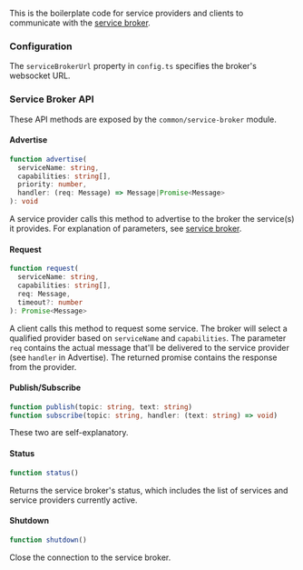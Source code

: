 This is the boilerplate code for service providers and clients to communicate with the [service broker](https://github.com/ken107/service-broker).

### Configuration
The `serviceBrokerUrl` property in `config.ts` specifies the broker's websocket URL.

### Service Broker API
These API methods are exposed by the `common/service-broker` module.

#### Advertise
```typescript
function advertise(
  serviceName: string,
  capabilities: string[],
  priority: number,
  handler: (req: Message) => Message|Promise<Message>
): void
```
A service provider calls this method to advertise to the broker the service(s) it provides.  For explanation of parameters, see [service broker](https://github.com/ken107/service-broker).

#### Request
```typescript
function request(
  serviceName: string,
  capabilities: string[],
  req: Message,
  timeout?: number
): Promise<Message>
```
A client calls this method to request some service.  The broker will select a qualified provider based on `serviceName` and `capabilities`.  The parameter `req` contains the actual message that'll be delivered to the service provider (see `handler` in Advertise).  The returned promise contains the response from the provider.

#### Publish/Subscribe
```typescript
function publish(topic: string, text: string)
function subscribe(topic: string, handler: (text: string) => void)
```
These two are self-explanatory.

#### Status
```typescript
function status()
```
Returns the service broker's status, which includes the list of services and service providers currently active.

#### Shutdown
```typescript
function shutdown()
```
Close the connection to the service broker.
